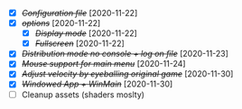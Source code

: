 - [X] ~~*Configuration file*~~ [2020-11-22]
- [X] ~~*options*~~ [2020-11-22]
  - [X] ~~*Display mode*~~ [2020-11-22]
  - [X] ~~*Fullscreen*~~ [2020-11-22]
- [X] ~~*Distribution mode no console + log on file*~~ [2020-11-23]
- [X] ~~*Mouse support for main menu*~~ [2020-11-24]
- [X] ~~*Adjust velocity by eyeballing original game*~~ [2020-11-30]
- [X] ~~*Windowed App + WinMain*~~ [2020-11-30]
- [ ] Cleanup assets (shaders moslty)